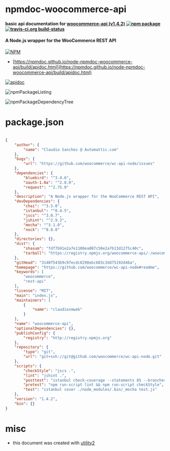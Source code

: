 # npmdoc-woocommerce-api

#### basic api documentation for  [woocommerce-api (v1.4.2)](https://github.com/woocommerce/wc-api-node#readme)  [![npm package](https://img.shields.io/npm/v/npmdoc-woocommerce-api.svg?style=flat-square)](https://www.npmjs.org/package/npmdoc-woocommerce-api) [![travis-ci.org build-status](https://api.travis-ci.org/npmdoc/node-npmdoc-woocommerce-api.svg)](https://travis-ci.org/npmdoc/node-npmdoc-woocommerce-api)

#### A Node.js wrapper for the WooCommerce REST API

[![NPM](https://nodei.co/npm/woocommerce-api.png?downloads=true&downloadRank=true&stars=true)](https://www.npmjs.com/package/woocommerce-api)

- [https://npmdoc.github.io/node-npmdoc-woocommerce-api/build/apidoc.html](https://npmdoc.github.io/node-npmdoc-woocommerce-api/build/apidoc.html)

[![apidoc](https://npmdoc.github.io/node-npmdoc-woocommerce-api/build/screenCapture.buildCi.browser.%252Ftmp%252Fbuild%252Fapidoc.html.png)](https://npmdoc.github.io/node-npmdoc-woocommerce-api/build/apidoc.html)

![npmPackageListing](https://npmdoc.github.io/node-npmdoc-woocommerce-api/build/screenCapture.npmPackageListing.svg)

![npmPackageDependencyTree](https://npmdoc.github.io/node-npmdoc-woocommerce-api/build/screenCapture.npmPackageDependencyTree.svg)



# package.json

```json

{
    "author": {
        "name": "Claudio Sanches @ Automattic.com"
    },
    "bugs": {
        "url": "https://github.com/woocommerce/wc-api-node/issues"
    },
    "dependencies": {
        "bluebird": "^3.4.6",
        "oauth-1.0a": "^2.0.0",
        "request": "^2.75.0"
    },
    "description": "A Node.js wrapper for the WooCommerce REST API",
    "devDependencies": {
        "chai": "^3.5.0",
        "istanbul": "^0.4.5",
        "jscs": "^3.0.7",
        "jshint": "^2.9.3",
        "mocha": "^3.1.0",
        "nock": "^8.0.0"
    },
    "directories": {},
    "dist": {
        "shasum": "fdf7b91e2a7e1108ea007c50e2a7b13d1275c40c",
        "tarball": "https://registry.npmjs.org/woocommerce-api/-/woocommerce-api-1.4.2.tgz"
    },
    "gitHead": "3140f543b9c97ecdc8298ebc683c3dd75192d46a",
    "homepage": "https://github.com/woocommerce/wc-api-node#readme",
    "keywords": [
        "woocommerce",
        "rest-api"
    ],
    "license": "MIT",
    "main": "index.js",
    "maintainers": [
        {
            "name": "claudiosmweb"
        }
    ],
    "name": "woocommerce-api",
    "optionalDependencies": {},
    "publishConfig": {
        "registry": "http://registry.npmjs.org"
    },
    "repository": {
        "type": "git",
        "url": "git+ssh://git@github.com/woocommerce/wc-api-node.git"
    },
    "scripts": {
        "checkStyle": "jscs .",
        "lint": "jshint .",
        "posttest": "istanbul check-coverage --statements 85 --branches 70 --functions 100 --lines 90 && rm -rf coverage",
        "pretest": "npm run-script lint && npm run-script checkStyle",
        "test": "istanbul cover ./node_modules/.bin/_mocha test.js"
    },
    "version": "1.4.2",
    "bin": {}
}
```



# misc
- this document was created with [utility2](https://github.com/kaizhu256/node-utility2)
